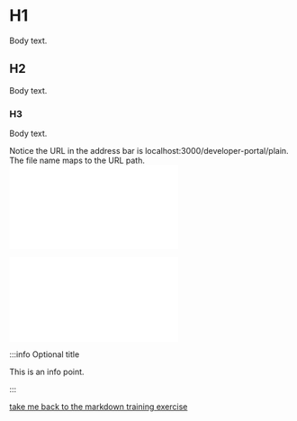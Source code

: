 # H1

Body text.

## H2

Body text.

### H3

Body text.

Notice the URL in the address bar is localhost:3000/developer-portal/plain.
The file name maps to the URL path.
<embed src="./snippets/_snippet_test.md" />

![plain2.md](plain2.md)

:::info Optional title

This is an info point.

:::

[take me back to the markdown training exercise](markdown.md)